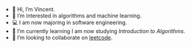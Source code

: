 - 👋 Hi, I’m Vincent.
- 👀 I’m interested in algorithms and machine learning.
- 💻 I am now majoring in software engineering.
- 🌱 I’m currently learning I am now studying *Introduction to Algorithms*.
- 💞️ I’m looking to collaborate on [leetcode](https://leetcode-cn.com/).

<!---
Vincentish/Vincentish is a ✨ special ✨ repository because its `README.md` (this file) appears on your GitHub profile.
You can click the Preview link to take a look at your changes.
--->
